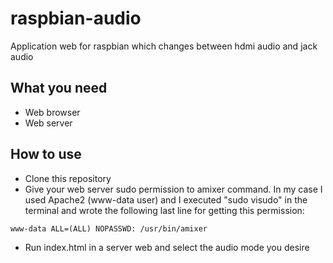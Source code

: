 # raspbian-audio
Application web for raspbian which changes between hdmi audio and jack audio

## What you need
* Web browser
* Web server

## How to use
* Clone this repository
* Give your web server sudo permission to amixer command. In my case I used Apache2 (www-data user) and I executed "sudo visudo" in the terminal and wrote the following last line for getting this permission:

```
www-data ALL=(ALL) NOPASSWD: /usr/bin/amixer
```

* Run index.html in a server web and select the audio mode you desire
